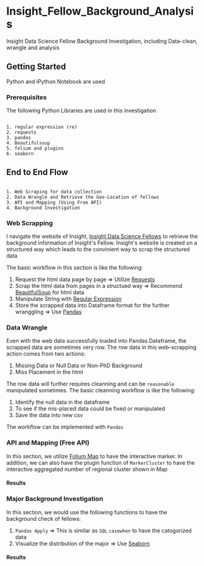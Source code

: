# Insight_Fellow_Background_Analysis

Insight Data Science Fellow Background Investigation, including Data-clean, wrangle and analysis

## Getting Started

Python and iPython Notebook are used 

### Prerequisites

The following Python Libraries are used in this investigation

```

1. regular expression (re)
2. requests
3. pandas
4. Beautifulsoup
5. folium and plugins
6. seaborn

```

## End to End Flow

```

1. Web Scraping for data collection
2. Data Wrangle and Retrieve the Geo-Location of fellows
3. API and Mapping (Using Free API)
4. Background Investigation

```

### Web Scrapping

I navigate the website of Insight, [Insight Data Science Fellows](https://www.insightdatascience.com/fellows) to retrieve the background information of Insight's Fellow. Insight's website is created on a structured way which leads to the convinient way to scrap the structured data

The basic workflow in this section is like the following:
1. Request the html data page by page => Utilize [Requests](http://docs.python-requests.org/en/master/)
2. Scrap the html data from pages in a structued way => Recommend [BeautifulSoup](https://www.crummy.com/software/BeautifulSoup/bs4/doc/) for html data
3. Manipulate String with [Regular Expression](https://docs.python.org/3/library/re.html)
4. Store the scrapped data into Dataframe format for the further wranggling => Use [Pandas](https://pandas.pydata.org/)

### Data Wrangle

Even with the web data successfully loaded into Pandas Dataframe, the scrapped data are sometimes very row. The row data in this web-scrapping action comes from two actions:
1. Missing Data or Null Data or Non-PhD Background
2. Miss Placement in the html

The row data will further requires cleanning and can be `reasonable` manipulated sometimes.
The basic cleanning workflow is like the following:

1. Identify the null data in the dataframe
2. To see if the mis-placed data could be fixed or manipulated
3. Save the data into new csv 

The workflow can be implemented with `Pandas` 

### API and Mapping (Free API)

In this section, we utilize [Folium Map](https://python-visualization.github.io/folium/docs-v0.6.0/) to have the interactive marker. In addition, we can also have the plugin function of `MarkerCluster` to have the interactive aggregated number of regional cluster shown in Map

#### Results



### Major Background Investigation

In this section, we would use the following functions to have the background check of fellows:
1. `Pandas Apply` => This is similar as `SQL` `casewhen` to have the catogorized data
2. Visualize the distribution of the major => Use [Seaborn](https://seaborn.pydata.org/index.html)

#### Results

